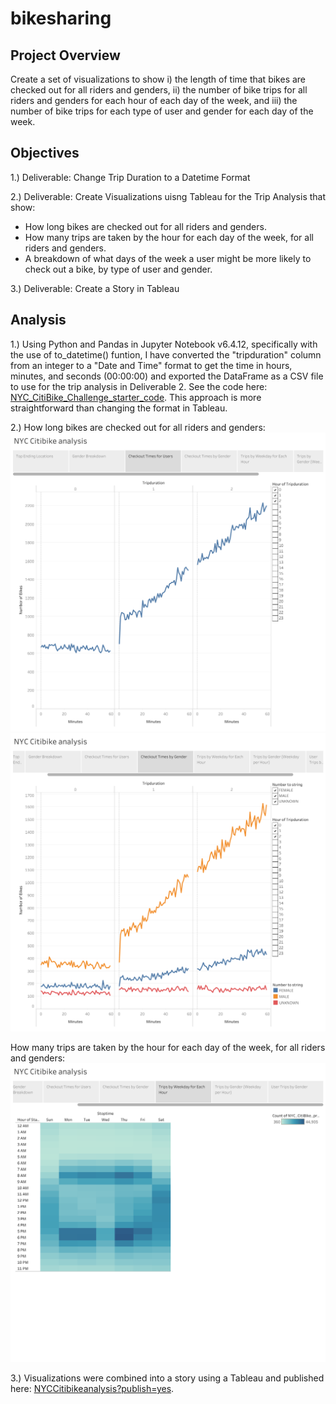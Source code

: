 # bikesharing

## Project Overview
Create a set of visualizations to show i) the length of time that bikes are checked out for all riders and genders, ii) the number of bike trips for all riders and genders for each hour of each day of the week, and iii) the number of bike trips for each type of user and gender for each day of the week.

## Objectives
1.) Deliverable: Change Trip Duration to a Datetime Format

2.) Deliverable: Create Visualizations uisng Tableau for the Trip Analysis that show:
- How long bikes are checked out for all riders and genders.
- How many trips are taken by the hour for each day of the week, for all riders and genders.
- A breakdown of what days of the week a user might be more likely to check out a bike, by type of user and gender.

3.) Deliverable: Create a Story in Tableau

## Analysis
1.) Using Python and Pandas in Jupyter Notebook v6.4.12, specifically with the use of to_datetime() funtion, I have converted the "tripduration" column from an integer to a "Date and Time" format to get the time in hours, minutes, and seconds (00:00:00) and exported the DataFrame as a CSV file to use for the trip analysis in Deliverable 2. See the code here: [NYC_CitiBike_Challenge_starter_code](https://github.com/MSF2141/bikesharing/blob/a4b05fb1059db9886dbfb590f724947eb0e43999/NYC_CitiBike_Challenge_starter_code.ipynb). This approach is more straightforward than changing the format in Tableau.

2.) How long bikes are checked out for all riders and genders:
![Checkout%20times%20for%20users](https://github.com/MSF2141/bikesharing/blob/de00414825b74fc6389c34f3c4e2a1a7907342b1/Checkout%20times%20for%20users.png)
![Checkout%20times%20by%20gender](https://github.com/MSF2141/bikesharing/blob/2c082b935b8ca7b8454ae77fb5e6b7336ee5174a/Checkout%20times%20by%20gender.png)

How many trips are taken by the hour for each day of the week, for all riders and genders:
![Trips%20by%20weekday%20for%20each%20hour](https://github.com/MSF2141/bikesharing/blob/0c0167e9ba98bcb934c97000629b9bfbb24d7011/Trips%20by%20weekday%20for%20each%20hour.png)


3.) Visualizations were combined into a story using a Tableau and published here:
[NYCCitibikeanalysis?publish=yes](https://public.tableau.com/app/profile/msf2141/viz/NYCCitibikeanalysis_16753621665680/NYCCitibikeanalysis?publish=yes).
